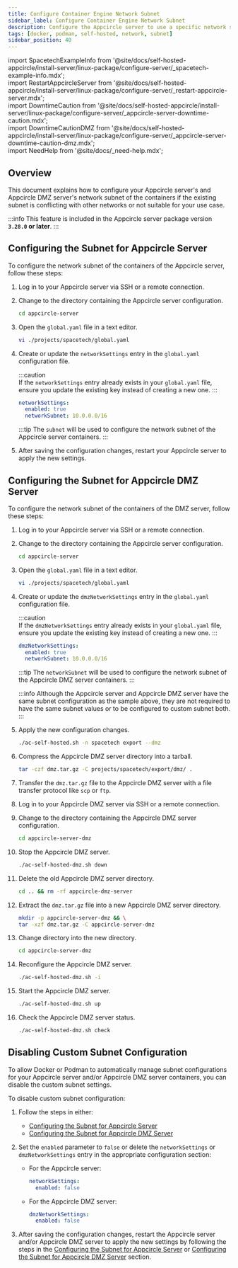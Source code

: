 ```yaml
---
title: Configure Container Engine Network Subnet
sidebar_label: Configure Container Engine Network Subnet
description: Configure the Appcircle server to use a specific network subnet for the containers.
tags: [docker, podman, self-hosted, network, subnet]
sidebar_position: 40
---
```


import SpacetechExampleInfo from '@site/docs/self-hosted-appcircle/install-server/linux-package/configure-server/\_spacetech-example-info.mdx';  
import RestartAppcircleServer from '@site/docs/self-hosted-appcircle/install-server/linux-package/configure-server/\_restart-appcircle-server.mdx';  
import DowntimeCaution from '@site/docs/self-hosted-appcircle/install-server/linux-package/configure-server/\_appcircle-server-downtime-caution.mdx';  
import DowntimeCautionDMZ from '@site/docs/self-hosted-appcircle/install-server/linux-package/configure-server/\_appcircle-server-downtime-caution-dmz.mdx';  
import NeedHelp from '@site/docs/\_need-help.mdx';

## Overview

This document explains how to configure your Appcircle server's and Appcircle DMZ server's network subnet of the containers if the existing subnet is conflicting with other networks or not suitable for your use case.

:::info
This feature is included in the Appcircle server package version **`3.28.0` or later**.
:::

## Configuring the Subnet for Appcircle Server

To configure the network subnet of the containers of the Appcircle server, follow these steps:

<DowntimeCaution />

1. Log in to your Appcircle server via SSH or a remote connection.

2. Change to the directory containing the Appcircle server configuration.

   ```bash
   cd appcircle-server
   ```

3. Open the `global.yaml` file in a text editor.

   <SpacetechExampleInfo />

   ```bash
   vi ./projects/spacetech/global.yaml
   ```

4. Create or update the `networkSettings` entry in the `global.yaml` configuration file.

   :::caution  
   If the `networkSettings` entry already exists in your `global.yaml` file, ensure you update the existing key instead of creating a new one.
   :::

   ```yaml
   networkSettings:
     enabled: true
     networkSubnet: 10.0.0.0/16
   ```

   :::tip
   The `subnet` will be used to configure the network subnet of the Appcircle server containers.
   :::

5. After saving the configuration changes, restart your Appcircle server to apply the new settings.

   <RestartAppcircleServer />

## Configuring the Subnet for Appcircle DMZ Server

To configure the network subnet of the containers of the DMZ server, follow these steps:

<DowntimeCautionDMZ />

1. Log in to your Appcircle server via SSH or a remote connection.

2. Change to the directory containing the Appcircle server configuration.

   ```bash
   cd appcircle-server
   ```

3. Open the `global.yaml` file in a text editor.

   <SpacetechExampleInfo />

   ```bash
   vi ./projects/spacetech/global.yaml
   ```

4. Create or update the `dmzNetworkSettings` entry in the `global.yaml` configuration file.

   :::caution  
   If the `dmzNetworkSettings` entry already exists in your `global.yaml` file, ensure you update the existing key instead of creating a new one.
   :::

   ```yaml
   dmzNetworkSettings:
     enabled: true
     networkSubnet: 10.0.0.0/16
   ```

   :::tip
   The `networkSubnet` will be used to configure the network subnet of the Appcircle DMZ server containers.
   :::

   :::info
   Although the Appcircle server and Appcircle DMZ server have the same subnet configuration as the sample above, they are not required to have the same subnet values or to be configured to custom subnet both.
   :::

5. Apply the new configuration changes.

   ```bash
   ./ac-self-hosted.sh -n spacetech export --dmz
   ```

6. Compress the Appcircle DMZ server directory into a tarball.

   ```bash
   tar -czf dmz.tar.gz -C projects/spacetech/export/dmz/ .
   ```

7. Transfer the `dmz.tar.gz` file to the Appcircle DMZ server with a file transfer protocol like `scp` or `ftp`.

8. Log in to your Appcircle DMZ server via SSH or a remote connection.

9. Change to the directory containing the Appcircle DMZ server configuration.

   ```bash
   cd appcircle-server-dmz
   ```

10. Stop the Appcircle DMZ server.

    ```bash
    ./ac-self-hosted-dmz.sh down
    ```

11. Delete the old Appcircle DMZ server directory.

    ```bash
    cd .. && rm -rf appcircle-dmz-server
    ```

12. Extract the `dmz.tar.gz` file into a new Appcircle DMZ server directory.

    ```bash
    mkdir -p appcircle-server-dmz && \
    tar -xzf dmz.tar.gz -C appcircle-server-dmz
    ```

13. Change directory into the new directory.

    ```bash
    cd appcircle-server-dmz
    ```

14. Reconfigure the Appcircle DMZ server.

    ```bash
    ./ac-self-hosted-dmz.sh -i
    ```

15. Start the Appcircle DMZ server.

    ```bash
    ./ac-self-hosted-dmz.sh up
    ```

16. Check the Appcircle DMZ server status.

    ```bash
    ./ac-self-hosted-dmz.sh check
    ```

## Disabling Custom Subnet Configuration

To allow Docker or Podman to automatically manage subnet configurations for your Appcircle server and/or Appcircle DMZ server containers, you can disable the custom subnet settings.

To disable custom subnet configuration:

1. Follow the steps in either:

   - [Configuring the Subnet for Appcircle Server](#configuring-the-subnet-for-appcircle-server)
   - [Configuring the Subnet for Appcircle DMZ Server](#configuring-the-subnet-for-appcircle-dmz-server)

2. Set the `enabled` parameter to `false` or delete the `networkSettings` or `dmzNetworkSettings` entry in the appropriate configuration section:

   - For the Appcircle server:

     ```yaml
     networkSettings:
       enabled: false
     ```

   - For the Appcircle DMZ server:

     ```yaml
     dmzNetworkSettings:
       enabled: false
     ```

3. After saving the configuration changes, restart the Appcircle server and/or Appcircle DMZ server to apply the new settings by following the steps in the [Configuring the Subnet for Appcircle Server](#configuring-the-subnet-for-appcircle-server) or [Configuring the Subnet for Appcircle DMZ Server](#configuring-the-subnet-for-appcircle-dmz-server) section.

<NeedHelp />
